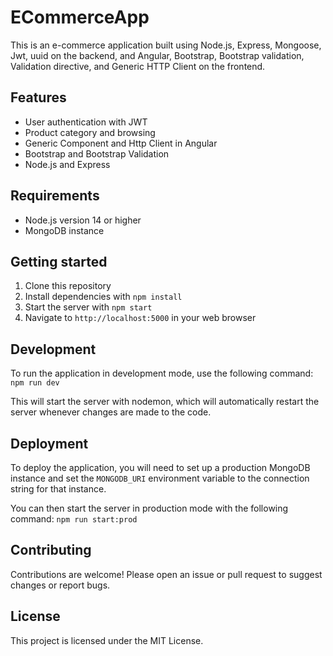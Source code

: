 # ECommerceApp

This is an e-commerce application built using Node.js, Express, Mongoose, Jwt, uuid on the backend, and Angular, Bootstrap, Bootstrap validation, Validation directive, and Generic HTTP Client on the frontend.

## Features

- User authentication with JWT
- Product category and browsing
- Generic Component and Http Client in Angular
- Bootstrap and Bootstrap Validation
- Node.js and Express

## Requirements

- Node.js version 14 or higher
- MongoDB instance

## Getting started

1. Clone this repository
2. Install dependencies with `npm install`
3. Start the server with `npm start`
4. Navigate to `http://localhost:5000` in your web browser

## Development

To run the application in development mode, use the following command:
```npm run dev ```

This will start the server with nodemon, which will automatically restart the server whenever changes are made to the code.

## Deployment

To deploy the application, you will need to set up a production MongoDB instance and set the `MONGODB_URI` environment variable to the connection string for that instance.

You can then start the server in production mode with the following command:
```npm run start:prod```


## Contributing

Contributions are welcome! Please open an issue or pull request to suggest changes or report bugs.

## License

This project is licensed under the MIT License.
